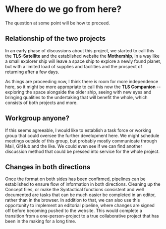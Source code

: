 # Where do we go from here?

The question at some point will be how to proceed. 

## Relationship of the two projects

In an early phase of discussions about this project, we started to call this the **TLS-Satellite** and the established website the **Mothership**, in a way like a small explorer ship will leave a space ship to explore a newly found planet, but with a limited load of supplies and facilities and the prospect of returning after a few days. 

As things are proceeding now, I think there is room for more independence here, so it might be more appropriate to call this now the **TLS Companion** -- exploring the space alongside the older ship, seeing with new eyes and bringing qualities to the undertaking that will benefit the whole, which consists of both projects and more. 

## Workgroup anyone?

If this seems agreeable, I would like to establish a task force or working group that could oversee the further development here. We might schedule meetings outside of this group, but probably mostly communicate through Mail, GitHub and the like.  We could even see if we can find another discussion method that could be pressed into service for the whole project.

## Changes in both directions

Once the format on both sides has been confirmed, pipelines can be established to ensure flow of information in both directions.  Cleaning up the Concept files, or make the Syntactical functions consistent and well documented are tasks that can be much easier be completed in an editor, rather than in the browser.  In addition to that, we can also use this opportunity to implement an editorial pipeline, where changes are signed off before becoming pushed to the website. This would complete a transition from a one-person-project to a true collaborative project that has been in the making for a long time. 
